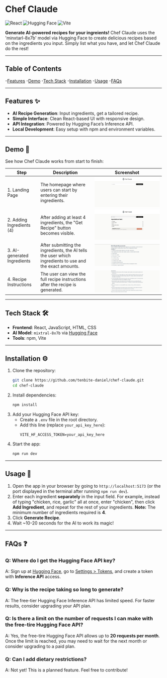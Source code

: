 # Chef Claude

![React](https://img.shields.io/badge/React-18-blue.svg)
![Hugging Face](https://img.shields.io/badge/Hugging%20Face-API-orange)
![Vite](https://img.shields.io/badge/Vite-4.0-blueviolet)

**Generate AI-powered recipes for your ingreients!**
Chef Claude uses the 'minxtarl-8x7b' model via Hugging Face to create delicious recipes based on the ingredients you input. Simply list what you have, and let Chef Claude do the rest!

---

## Table of Contents
-[Features](#features)
-[Demo](#demo)
-[Tech Stack](#tech-stack)
-[Installation](#installation)
-[Usage](#usage)
-[FAQs](#faqs)

---

## Features ✨
- **AI Recipe Generation**: Input ingredients, get a tailored recipe.
- **Simple Interface**: Clean React-based UI with responsive design.
- **API Integration**: Powered by Hugging Face’s Inference API.
- **Local Development**: Easy setup with npm and environment variables.

---
## Demo 📸

See how Chef Claude works from start to finish:

| Step | Description | Screenshot |
|------|-------------|------------|
| 1. Landing Page | The homepage where users can start by entering their ingredients. | ![Landing Page](./images/landing-page.png) |
| 2. Adding Ingredients (4) | After adding at least 4 ingredients, the "Get Recipe" button becomes visible. | ![4 Added Ingredients](./images/get-recipe.png) |
| 3. AI-generated Ingredients | After submitting the ingredients, the AI tells the user which ingredients to use and the exact amounts. | ![Ingredients List](./images/ingredient.png) |
| 4. Recipe Instructions | The user can view the full recipe instructions after the recipe is generated. | ![Recipe Instructions](./images/instructions.png) |
---

## Tech Stack 🛠️
- **Frontend**: React, JavaScript, HTML, CSS
- **AI Model**: `mixtral-8x7b` via [Hugging Face](https://huggingface.co/mistralai/Mixtral-8x7B-v0.1)
- **Tools**: npm, Vite

---
## Installation ⚙️
1. Clone the repository:
   ```bash
   git clone https://github.com/tenbite-daniel/chef-claude.git
   cd chef-claude
   ```
2. Install dependencies:
   ```bash
   npm install
   ```
3. Add your Hugging Face API key:
   - Create a `.env` file in the root directory.
   - Add this line (replace `your_api_key_here`):
     ```env
     VITE_HF_ACCESS_TOKEN=your_api_key_here
     ```
4. Start the app:
   ```bash
   npm run dev
   ```
---

## Usage 🥑
1. Open the app in your browser by going to `http://localhost:5173` (or the port displayed in the terminal after running `npm run dev`).
2. Enter each ingredient **separately** in the input field. For example, instead of typing "chicken, rice, garlic" all at once, enter "chicken", then click **Add Ingredient**, and repeat for the rest of your ingredients.
    **Note:** The minimum number of ingredients required is **4**. 
3. Click **Generate Recipe**.
4. Wait ~10-20 seconds for the AI to work its magic!

---

## FAQs ❓
### Q: Where do I get the Hugging Face API key?
A: Sign up at [Hugging Face](https://huggingface.co/), go to [Settings > Tokens](https://huggingface.co/settings/tokens), and create a token with **Inference API** access.

### Q: Why is the recipe taking so long to generate?
A: The free-tier Hugging Face Inference API has limited speed. For faster results, consider upgrading your API plan.

### Q: Is there a limit on the number of requests I can make with the free-tire Hugging Face API?
A: Yes, the free-tire Hugging Face API allows up to **20 requests per month**. Once the limit is reached, you may need to wait for the next month or consider upgrading to a paid plan.

### Q: Can I add dietary restrictions?
A: Not yet! This is a planned feature. Feel free to contribute!